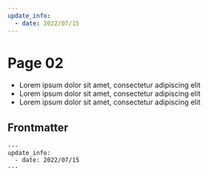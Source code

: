 ```yaml
---
update_info:
  - date: 2022/07/15
---
```

# Page 02

- Lorem ipsum dolor sit amet, consectetur adipiscing elit
- Lorem ipsum dolor sit amet, consectetur adipiscing elit
- Lorem ipsum dolor sit amet, consectetur adipiscing elit


## Frontmatter

```
---
update_info:
  - date: 2022/07/15
---
```
